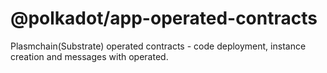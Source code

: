 # @polkadot/app-operated-contracts

Plasmchain(Substrate) operated contracts - code deployment, instance creation and messages with operated.
